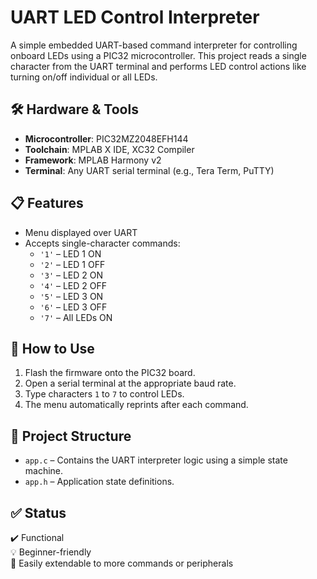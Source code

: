 # UART LED Control Interpreter

A simple embedded UART-based command interpreter for controlling onboard LEDs using a PIC32 microcontroller. This project reads a single character from the UART terminal and performs LED control actions like turning on/off individual or all LEDs.

## 🛠️ Hardware & Tools
- **Microcontroller**: PIC32MZ2048EFH144  
- **Toolchain**: MPLAB X IDE, XC32 Compiler  
- **Framework**: MPLAB Harmony v2  
- **Terminal**: Any UART serial terminal (e.g., Tera Term, PuTTY)

## 📋 Features
- Menu displayed over UART
- Accepts single-character commands:
  - `'1'` – LED 1 ON  
  - `'2'` – LED 1 OFF  
  - `'3'` – LED 2 ON  
  - `'4'` – LED 2 OFF  
  - `'5'` – LED 3 ON  
  - `'6'` – LED 3 OFF  
  - `'7'` – All LEDs ON

## 🔧 How to Use
1. Flash the firmware onto the PIC32 board.
2. Open a serial terminal at the appropriate baud rate.
3. Type characters `1` to `7` to control LEDs.
4. The menu automatically reprints after each command.

## 📂 Project Structure
- `app.c` – Contains the UART interpreter logic using a simple state machine.
- `app.h` – Application state definitions.

## ✅ Status
✔️ Functional  
💡 Beginner-friendly  
🔁 Easily extendable to more commands or peripherals
